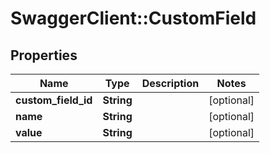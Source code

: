 # SwaggerClient::CustomField

## Properties
Name | Type | Description | Notes
------------ | ------------- | ------------- | -------------
**custom_field_id** | **String** |  | [optional] 
**name** | **String** |  | [optional] 
**value** | **String** |  | [optional] 



